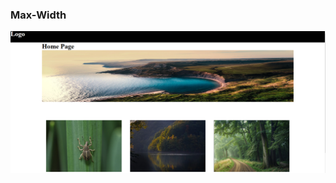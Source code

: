 <h3>Max-Width</h3>

<a href="https://frabjous-cactus-dceace.netlify.app/"><img src="Max-Width .png"></a>
